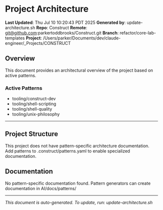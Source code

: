 # Project Architecture

**Last Updated**: Thu Jul 10 10:20:43 PDT 2025
**Generated by**: update-architecture.sh
**Repo**: Construct
**Remote**: git@github.com:parkertoddbrooks/Construct.git
**Branch**: refactor/core-lab-templates
**Project**: /Users/parker/Documents/dev/claude-engineer/_Projects/CONSTRUCT

## Overview

This document provides an architectural overview of the project based on active patterns.

### Active Patterns

- tooling/construct-dev
- tooling/shell-scripting
- tooling/shell-quality
- tooling/unix-philosophy

---


## Project Structure

This project does not have pattern-specific architecture documentation.
Add patterns to .construct/patterns.yaml to enable specialized documentation.

## Documentation

No pattern-specific documentation found.
Pattern generators can create documentation in AI/docs/patterns/

---

*This document is auto-generated. To update, run: update-architecture.sh*
